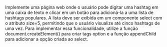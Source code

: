 Implemente uma página web onde o usuário pode digitar uma hashtag em uma 
caixa de texto e clicar em um botão para adicioná-la a uma lista de hashtags 
populares. A lista deve ser exibida em um componente select com o atributo 
size=5, permitindo que o usuário visualize até cinco hashtags de uma vez.
Para implementar essa funcionalidade, utilize a função 
document.createElement() para criar tags option e a função appendChild para 
adicionar a opção criada ao select.
